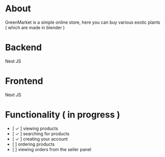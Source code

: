 # About
GreenMarket is a simple online store, here you can buy various exotic plants ( which are made in blender ) 
# Backend
Nest JS
# Frontend
Next JS
# Functionality ( in progress )
<ul>
<li> [ ✓ ] viewing products</li>
<li> [ ✓ ] searching for products</li>
<li> [ ✓ ] creating your account</li>
<li> [   ] ordering products</li>
<li> [   ] viewing orders from the seller panel</li>
</ul>
